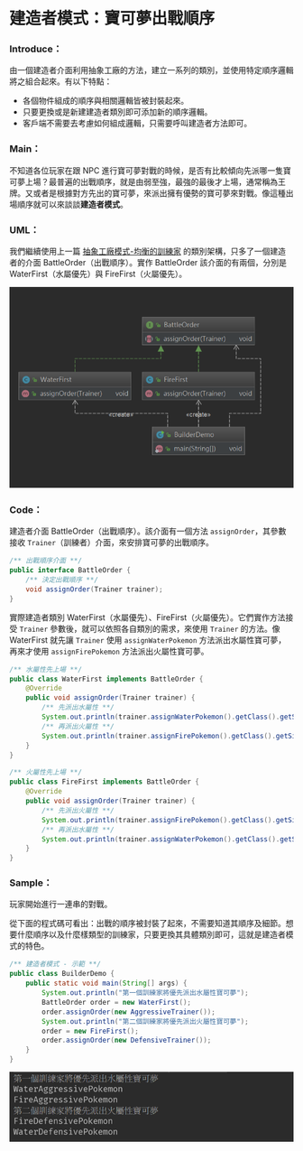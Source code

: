 # 建造者模式：寶可夢出戰順序

### Introduce：
由一個建造者介面利用抽象工廠的方法，建立一系列的類別，並使用特定順序邏輯將之組合起來。有以下特點：

* 各個物件組成的順序與相關邏輯皆被封裝起來。 
* 只要更換或是新建建造者類別即可添加新的順序邏輯。
* 客戶端不需要去考慮如何組成邏輯，只需要呼叫建造者方法即可。

### Main：

不知道各位玩家在跟 NPC 進行寶可夢對戰的時候，是否有比較傾向先派哪一隻寶可夢上場？最普遍的出戰順序，就是由弱至強，最強的最後才上場，通常稱為王牌。又或者是根據對方先出的寶可夢，來派出擁有優勢的寶可夢來對戰。像這種出場順序就可以來談談**建造者模式**。

### UML：

我們繼續使用上一篇 [抽象工廠模式-均衡的訓練家](DP_Story_Abstract_Factory_Pattern.md "抽象工廠模式") 的類別架構，只多了一個建造者的介面 BattleOrder（出戰順序）。實作 BattleOrder 該介面的有兩個，分別是 WaterFirst（水屬優先）與 FireFirst（火屬優先）。

![Builder UML](/1_Basic/Design_Pattern/Image/Builder_J.png "Builder UML")

### Code：

建造者介面 BattleOrder（出戰順序）。該介面有一個方法 `assignOrder`，其參數接收 `Trainer`（訓練者）介面，來安排寶可夢的出戰順序。

```Java
/** 出戰順序介面 **/
public interface BattleOrder {
    /** 決定出戰順序 **/
    void assignOrder(Trainer trainer);
}
```

實際建造者類別 WaterFirst（水屬優先）、FireFirst（火屬優先）。它們實作方法接受 `Trainer` 參數後，就可以依照各自類別的需求，來使用 `Trainer` 的方法。像 WaterFirst 就先讓 `Trainer` 使用 `assignWaterPokemon` 方法派出水屬性寶可夢，再來才使用 `assignFirePokemon` 方法派出火屬性寶可夢。

```Java
/** 水屬性先上場 **/
public class WaterFirst implements BattleOrder {
    @Override
    public void assignOrder(Trainer trainer) {
        /** 先派出水屬性 **/
        System.out.println(trainer.assignWaterPokemon().getClass().getSimpleName());
        /** 再派出火屬性 **/
        System.out.println(trainer.assignFirePokemon().getClass().getSimpleName());
    }
}
```
```Java
/** 火屬性先上場 **/
public class FireFirst implements BattleOrder {
    @Override
    public void assignOrder(Trainer trainer) {
        /** 先派出火屬性 **/
        System.out.println(trainer.assignFirePokemon().getClass().getSimpleName());
        /** 再派出水屬性 **/
        System.out.println(trainer.assignWaterPokemon().getClass().getSimpleName());
    }
}
```

### Sample：
玩家開始進行一連串的對戰。

從下面的程式碼可看出：出戰的順序被封裝了起來，不需要知道其順序及細節。想要什麼順序以及什麼樣類型的訓練家，只要更換其具體類別即可，這就是建造者模式的特色。

```Java
/** 建造者模式 - 示範 **/
public class BuilderDemo {
    public static void main(String[] args) {
        System.out.println("第一個訓練家將優先派出水屬性寶可夢");
        BattleOrder order = new WaterFirst();
        order.assignOrder(new AggressiveTrainer());
        System.out.println("第二個訓練家將優先派出火屬性寶可夢");
        order = new FireFirst();
        order.assignOrder(new DefensiveTrainer());
    }
}
```

![Builder Result](/1_Basic/Design_Pattern/Image/Builder_R.png "Builder Result")
